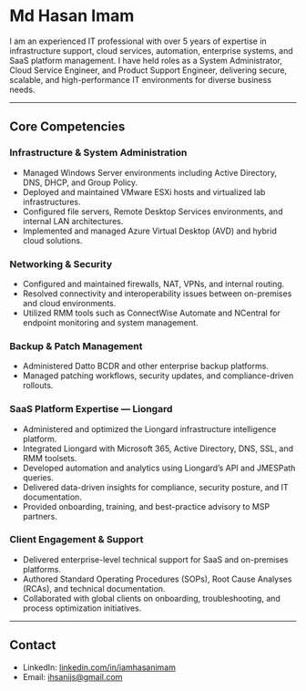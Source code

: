 # Md Hasan Imam

I am an experienced IT professional with over 5 years of expertise in infrastructure support, cloud services, automation, enterprise systems, and SaaS platform management. I have held roles as a System Administrator, Cloud Service Engineer, and Product Support Engineer, delivering secure, scalable, and high-performance IT environments for diverse business needs.

---

## Core Competencies

### Infrastructure & System Administration
- Managed Windows Server environments including Active Directory, DNS, DHCP, and Group Policy.
- Deployed and maintained VMware ESXi hosts and virtualized lab infrastructures.
- Configured file servers, Remote Desktop Services environments, and internal LAN architectures.
- Implemented and managed Azure Virtual Desktop (AVD) and hybrid cloud solutions.

### Networking & Security
- Configured and maintained firewalls, NAT, VPNs, and internal routing.
- Resolved connectivity and interoperability issues between on-premises and cloud environments.
- Utilized RMM tools such as ConnectWise Automate and NCentral for endpoint monitoring and system management.

### Backup & Patch Management
- Administered Datto BCDR and other enterprise backup platforms.
- Managed patching workflows, security updates, and compliance-driven rollouts.

### SaaS Platform Expertise — Liongard
- Administered and optimized the Liongard infrastructure intelligence platform.
- Integrated Liongard with Microsoft 365, Active Directory, DNS, SSL, and RMM toolsets.
- Developed automation and analytics using Liongard’s API and JMESPath queries.
- Delivered data-driven insights for compliance, security posture, and IT documentation.
- Provided onboarding, training, and best-practice advisory to MSP partners.

### Client Engagement & Support
- Delivered enterprise-level technical support for SaaS and on-premises platforms.
- Authored Standard Operating Procedures (SOPs), Root Cause Analyses (RCAs), and technical documentation.
- Collaborated with global clients on onboarding, troubleshooting, and process optimization initiatives.

---

## Contact
- LinkedIn: [linkedin.com/in/iamhasanimam](https://www.linkedin.com/in/iamhasanimam/)
- Email: ihsanijs@gmail.com
